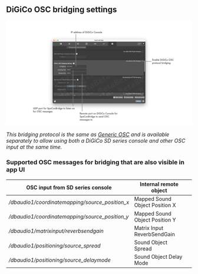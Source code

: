 ## DiGiCo OSC bridging settings

![Showreel.023.png](../Showreel/Showreel.023.png "DiGiCo OSC bridging settings")

_This bridging protocol is the same as [Generic OSC](GenericOSC.md) and is available separately to allow using both a DiGiCo SD series console and other OSC input at the same time._


### Supported OSC messages for bridging that are also visible in app UI

| OSC input from SD series console | Internal remote object | |
| -- | -- | -- |
| _/dbaudio1/coordinatemapping/source_position_x_ | Mapped Sound Object Position X      |  |
| _/dbaudio1/coordinatemapping/source_position_y_ | Mapped Sound Object Position Y      |  |
| _/dbaudio1/matrixinput/reverbsendgain_ | Matrix Input ReverbSendGain          |  |
| _/dbaudio1/positioning/source_spread_ | Sound Object Spread                  |  |
| _/dbaudio1/positioning/source_delaymode_ | Sound Object Delay Mode              |  |